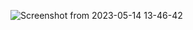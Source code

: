 ![Screenshot from 2023-05-14 13-46-42](https://github.com/Shruti78/bri_cabin/assets/104200088/3e658a72-bd49-4ce5-8873-c728dd6f693b)
